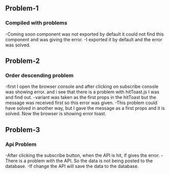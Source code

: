 

## Problem-1
### Compiled with problems
-Coming soon component was not exported by default it could not find this component and was giving the error.
-I exported it by default and the error was solved.

## Problem-2
### Order descending problem
-first I open the browser console and after clicking on subscribe console was showing error. and i see that there is a problem with hitToast.js I was and find out.
-variant was taken as the first props in the hitToast but the message was received first so this error was given.
-This problem  could have solved in another way, but I gave the message as a first props and it is solved. Now the browser is showing error toast. 

## Problem-3
### Api Problem

-After clicking the subscribe button, when the API is hit, if gives the error.
-There is a problem with the API. So the data is not being posted to the database.
-If change the API will save the data to the database.